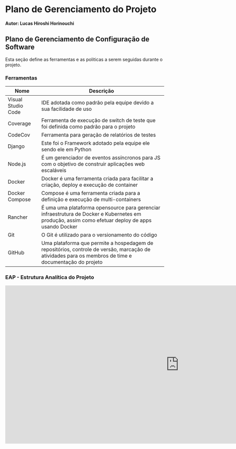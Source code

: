 # Plano de Gerenciamento do Projeto

**Autor: Lucas Hiroshi Horinouchi**

## Plano de Gerenciamento de Configuração de Software

Esta seção define as ferramentas e as politicas a serem seguidas durante o projeto.

### Ferramentas
|Nome      |Descrição|
|----------|---------|
| Visual Studio Code | IDE adotada como padrão pela equipe devido a sua facilidade de uso |
| Coverage | Ferramenta de execução de switch de teste que foi definida como padrão para o projeto |
| CodeCov | Ferramenta para geração de relatórios de testes |
| Django   | Este foi o Framework adotado pela equipe ele sendo ele em Python|
| Node.js  | É um gerenciador de eventos assíncronos para JS com o objetivo de construir aplicações web escaláveis |
| Docker  | Docker é uma ferramenta criada para facilitar a criação, deploy e execução de container |
| Docker Compose | Compose é uma ferramenta criada para a definição e execução de multi-containers |
| Rancher  | É uma uma plataforma opensource para gerenciar infraestrutura de Docker e Kubernetes em produção, assim como efetuar deploy de apps usando Docker |
| Git      | O Git é utilizado para o versionamento do código |
| GitHub   | Uma plataforma que permite a hospedagem de repositórios, controle de versão, marcação de atividades para os membros de time e documentação do projeto |

### EAP - Estrutura Analítica do Projeto

<iframe width="1100" height="500" frameborder="0" src="https://www.mindmeister.com/maps/public_map_shell/1242219680/eap-por-reas?width=1100&height=500&z=auto" scrolling="no" style="overflow: hidden; margin-bottom: 5px;">Your browser is not able to display frames. Please visit <a href="https://www.mindmeister.com/1242219680/eap-por-reas2 target="_blank">Hubcare</a> on MindMeister.</iframe>
